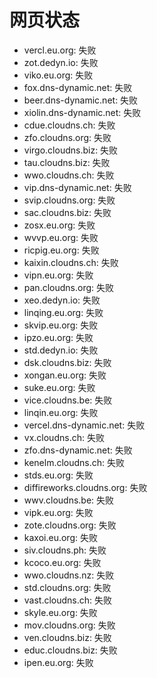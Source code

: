 # 网页状态
- vercl.eu.org: 失败
- zot.dedyn.io: 失败
- viko.eu.org: 失败
- fox.dns-dynamic.net: 失败
- beer.dns-dynamic.net: 失败
- xiolin.dns-dynamic.net: 失败
- cdue.cloudns.ch: 失败
- zfo.cloudns.org: 失败
- virgo.cloudns.biz: 失败
- tau.cloudns.biz: 失败
- wwo.cloudns.ch: 失败
- vip.dns-dynamic.net: 失败
- svip.cloudns.org: 失败
- sac.cloudns.biz: 失败
- zosx.eu.org: 失败
- wvvp.eu.org: 失败
- ricpig.eu.org: 失败
- kaixin.cloudns.ch: 失败
- vipn.eu.org: 失败
- pan.cloudns.org: 失败
- xeo.dedyn.io: 失败
- linqing.eu.org: 失败
- skvip.eu.org: 失败
- ipzo.eu.org: 失败
- std.dedyn.io: 失败
- dsk.cloudns.biz: 失败
- xongan.eu.org: 失败
- suke.eu.org: 失败
- vice.cloudns.be: 失败
- linqin.eu.org: 失败
- vercel.dns-dynamic.net: 失败
- vx.cloudns.ch: 失败
- zfo.dns-dynamic.net: 失败
- kenelm.cloudns.ch: 失败
- stds.eu.org: 失败
- diffireworks.cloudns.org: 失败
- wwv.cloudns.be: 失败
- vipk.eu.org: 失败
- zote.cloudns.org: 失败
- kaxoi.eu.org: 失败
- siv.cloudns.ph: 失败
- kcoco.eu.org: 失败
- wwo.cloudns.nz: 失败
- std.cloudns.org: 失败
- vast.cloudns.ch: 失败
- skyle.eu.org: 失败
- mov.cloudns.org: 失败
- ven.cloudns.biz: 失败
- educ.cloudns.biz: 失败
- ipen.eu.org: 失败
